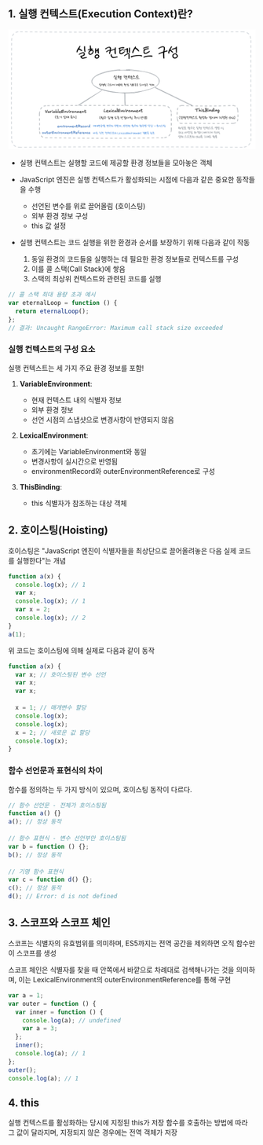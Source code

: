 ## 1. 실행 컨텍스트(Execution Context)란?

![실행 컨텍스트](./image/실행컨텍스트.png)

- 실행 컨텍스트는 실행할 코드에 제공할 환경 정보들을 모아놓은 객체

- JavaScript 엔진은 실행 컨텍스트가 활성화되는 시점에 다음과 같은 중요한 동작들을 수행

  - 선언된 변수를 위로 끌어올림 (호이스팅)
  - 외부 환경 정보 구성
  - this 값 설정

- 실행 컨텍스트는 코드 실행을 위한 환경과 순서를 보장하기 위해 다음과 같이 작동

  1. 동일 환경의 코드들을 실행하는 데 필요한 환경 정보들로 컨텍스트를 구성
  2. 이를 콜 스택(Call Stack)에 쌓음
  3. 스택의 최상위 컨텍스트와 관련된 코드를 실행

```javascript
// 콜 스택 최대 용량 초과 예시
var eternalLoop = function () {
  return eternalLoop();
};
// 결과: Uncaught RangeError: Maximum call stack size exceeded
```

### 실행 컨텍스트의 구성 요소

실행 컨텍스트는 세 가지 주요 환경 정보를 포함!

1. **VariableEnvironment**:

   - 현재 컨텍스트 내의 식별자 정보
   - 외부 환경 정보
   - 선언 시점의 스냅샷으로 변경사항이 반영되지 않음

2. **LexicalEnvironment**:

   - 초기에는 VariableEnvironment와 동일
   - 변경사항이 실시간으로 반영됨
   - environmentRecord와 outerEnvironmentReference로 구성

3. **ThisBinding**:
   - this 식별자가 참조하는 대상 객체

## 2. 호이스팅(Hoisting)

호이스팅은 "JavaScript 엔진이 식별자들을 최상단으로 끌어올려놓은 다음 실제 코드를 실행한다"는 개념

```javascript
function a(x) {
  console.log(x); // 1
  var x;
  console.log(x); // 1
  var x = 2;
  console.log(x); // 2
}
a(1);
```

위 코드는 호이스팅에 의해 실제로 다음과 같이 동작

```javascript
function a(x) {
  var x; // 호이스팅된 변수 선언
  var x;
  var x;

  x = 1; // 매개변수 할당
  console.log(x);
  console.log(x);
  x = 2; // 새로운 값 할당
  console.log(x);
}
```

### 함수 선언문과 표현식의 차이

함수를 정의하는 두 가지 방식이 있으며, 호이스팅 동작이 다르다.

```javascript
// 함수 선언문 - 전체가 호이스팅됨
function a() {}
a(); // 정상 동작

// 함수 표현식 - 변수 선언부만 호이스팅됨
var b = function () {};
b(); // 정상 동작

// 기명 함수 표현식
var c = function d() {};
c(); // 정상 동작
d(); // Error: d is not defined
```

## 3. 스코프와 스코프 체인

스코프는 식별자의 유효범위를 의미하며, ES5까지는 전역 공간을 제외하면 오직 함수만이 스코프를 생성

스코프 체인은 식별자를 찾을 때 안쪽에서 바깥으로 차례대로 검색해나가는 것을 의미하며, 이는 LexicalEnvironment의 outerEnvironmentReference를 통해 구현

```javascript
var a = 1;
var outer = function () {
  var inner = function () {
    console.log(a); // undefined
    var a = 3;
  };
  inner();
  console.log(a); // 1
};
outer();
console.log(a); // 1
```

## 4. this

실행 컨텍스트를 활성화하는 당시에 지정된 this가 저장
함수를 호출하는 방법에 따라 그 값이 달라지며, 지정되지 않은 경우에는 전역 객체가 저장
